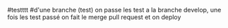 #testttt
#d'une branche (test) on passe les test a la branche develop, une fois les test passé on fait le merge pull request et on deploy 